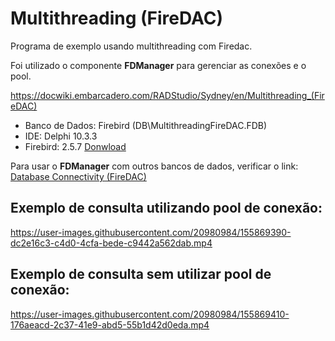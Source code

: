 # Multithreading (FireDAC)

Programa de exemplo usando multithreading com Firedac.

Foi utilizado o componente **FDManager** para gerenciar as conexões e o pool.

https://docwiki.embarcadero.com/RADStudio/Sydney/en/Multithreading_(FireDAC)


* Banco de Dados: Firebird (DB\MultithreadingFireDAC.FDB)
* IDE: Delphi 10.3.3
* Firebird: 2.5.7 [Donwload](http://sourceforge.net/projects/firebird/files/firebird-win32/2.5.7-Release/Firebird-2.5.7.27050_0_Win32.exe/download)

Para usar o **FDManager** com outros bancos de dados, verificar o link: [Database Connectivity (FireDAC)](https://docwiki.embarcadero.com/RADStudio/Sydney/en/Database_Connectivity_(FireDAC))

## Exemplo de consulta utilizando pool de conexão:

https://user-images.githubusercontent.com/20980984/155869390-dc2e16c3-c4d0-4cfa-bede-c9442a562dab.mp4

## Exemplo de consulta sem utilizar pool de conexão:

https://user-images.githubusercontent.com/20980984/155869410-176aeacd-2c37-41e9-abd5-55b1d42d0eda.mp4
